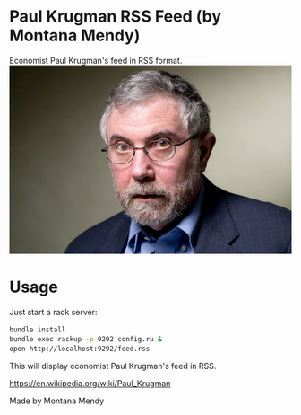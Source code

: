 # Paul Krugman RSS Feed (by Montana Mendy)
Economist Paul Krugman's feed in RSS format.
![Krugman](krugman.jpg)

# Usage 

Just start a rack server: 

```bash
bundle install
bundle exec rackup -p 9292 config.ru &
open http://localhost:9292/feed.rss
``` 

This will display economist Paul Krugman's feed in RSS. 

https://en.wikipedia.org/wiki/Paul_Krugman

Made by Montana Mendy
